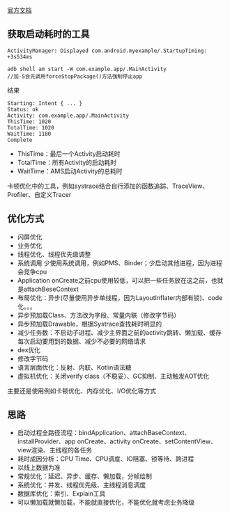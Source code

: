 [官方文档](https://developer.android.google.cn/topic/performance/vitals/launch-time)


## 获取启动耗时的工具
```
ActivityManager: Displayed com.android.myexample/.StartupTiming: +3s534ms
```

```
adb shell am start -W com.example.app/.MainActivity
//加-S会先调用forceStopPackage()方法强制停止app
```
结果
```
Starting: Intent { ... }
Status: ok
Activity: com.example.app/.MainActivity
ThisTime: 1020
TotalTime: 1020
WaitTime: 1180
Complete
```
* ThisTime：最后一个Activity启动耗时
* TotalTime：所有Activity的启动耗时
* WaitTime：AMS启动Activity的总耗时


卡顿优化中的工具，例如systrace结合自行添加的函数追踪、TraceView、Profiler、自定义Tracer

## 优化方式
* 闪屏优化
* 业务优化
* 线程优化、线程优先级调整
* 系统调用 少使用系统调用，例如PMS、Binder；少启动其他进程，因为进程会竞争cpu
* Application onCreate之前cpu使用较低，可以把一些任务放在这之前，也就是attachBeseContext
* 布局优化：异步(尽量使用异步单线程，因为LayoutInflater内部有锁)、code化。。。 
* 异步预加载Class、方法改为字段、常量内联（修改字节码）
* 异步预加载Drawable，根据Systrace查找耗时明显的
* 减少任务数：不启动子进程、减少主界面之前的activity跳转、懒加载、缓存每次启动要用到的数据、减少不必要的网络请求
* dex优化
* 修改字节码
* 语言层面优化：反射、内联、Kotlin语法糖
* 虚拟机优化：关闭verify class（不稳妥）、GC抑制、主动触发AOT优化 

主要还是使用例如卡顿优化、内存优化、I/O优化等方式

## 思路
* 启动过程全路径流程：bindApplication、attachBaseContext、installProvider、app onCreate、activity onCreate、setContentView、view渲染、主线程的各任务
* 耗时成因分析：CPU Time、CPU调度、IO阻塞、锁等待、跨进程 
* 以线上数据为准
* 常规优化：延迟、异步、缓存、懒加载，分帧绘制 
* 系统优化：并发、线程优先级、主线程消息调度
* 数据库优化：索引、Explain工具
* 可以懒加载就懒加载，不能就直接优化，不能优化就考虑业务降级